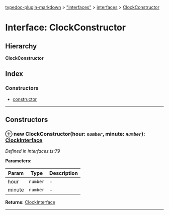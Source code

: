 [typedoc-plugin-markdown](../README.md) > ["interfaces"](../modules/_interfaces_.md) > [interfaces](../modules/_interfaces_.interfaces.md) > [ClockConstructor](../interfaces/_interfaces_.interfaces.clockconstructor.md)

# Interface: ClockConstructor

## Hierarchy

**ClockConstructor**

## Index

### Constructors

* [constructor](_interfaces_.interfaces.clockconstructor.md#constructor)

---

## Constructors

<a id="constructor"></a>

### ⊕ **new ClockConstructor**(hour: *`number`*, minute: *`number`*): [ClockInterface](_interfaces_.interfaces.clockinterface.md)

*Defined in interfaces.ts:79*

**Parameters:**

| Param | Type | Description |
| ------ | ------ | ------ |
| hour | `number`   |  - |
| minute | `number`   |  - |

**Returns:** [ClockInterface](_interfaces_.interfaces.clockinterface.md)

---

